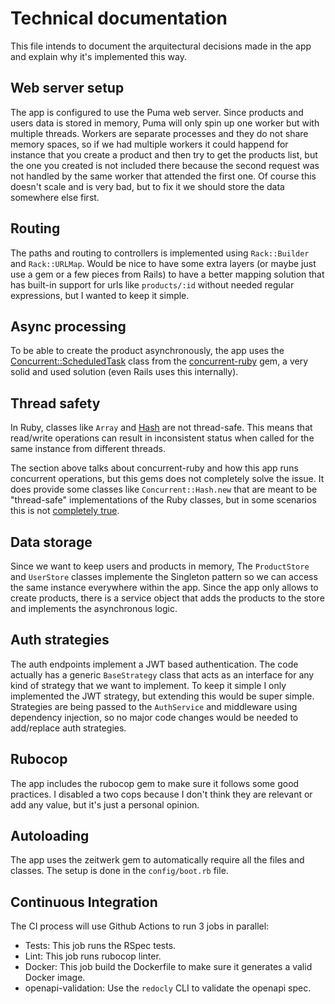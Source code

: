 # Technical documentation

This file intends to document the arquitectural decisions made in the app and explain why it's implemented this way.

## Web server setup
The app is configured to use the Puma web server. Since products and users data is stored in memory, Puma will only spin up one worker but with multiple threads.
Workers are separate processes and they do not share memory spaces, so if we had multiple workers it could happend for instance that you create a product and then try to get the products list, but the one you created is not included there because the second request was not handled by the same worker that attended the first one. Of course this doesn't scale and is very bad, but to fix it we should store the data somewhere else first.

## Routing
The paths and routing to controllers is implemented using `Rack::Builder` and `Rack::URLMap`. Would be nice to have some extra layers (or maybe just use a gem or a few pieces from Rails) to have a better mapping solution that has built-in support for urls like `products/:id` without needed regular expressions, but I wanted to keep it simple.

## Async processing
To be able to create the product asynchronously, the app uses the [Concurrent::ScheduledTask](https://ruby-concurrency.github.io/concurrent-ruby/master/Concurrent/ScheduledTask.html) class from the [concurrent-ruby](https://github.com/ruby-concurrency/concurrent-ruby) gem, a very solid and used solution (even Rails uses this internally).

## Thread safety
In Ruby, classes like `Array` and [Hash](https://bugs.ruby-lang.org/issues/19237#note-2) are not thread-safe. This means that read/write operations can result in inconsistent status when called for the same instance from different threads.

The section above talks about concurrent-ruby and how this app runs concurrent operations, but this gems does not completely solve the issue. It does provide some classes like `Concurrent::Hash.new` that are meant to be "thread-safe" implementations of the Ruby classes, but in some scenarios this is not [completely true](https://github.com/ruby-concurrency/concurrent-ruby/issues/929).

## Data storage
Since we want to keep users and products in memory, The `ProductStore` and `UserStore` classes implemente the Singleton pattern so we can access the same instance everywhere within the app. Since the app only allows to create products, there is a service object that adds the products to the store and implements the asynchronous logic.

## Auth strategies
The auth endpoints implement a JWT based authentication. The code actually has a generic `BaseStrategy` class that acts as an interface for any kind of strategy that we want to implement. To keep it simple I only implemented the JWT strategy, but extending this would be super simple.
Strategies are being passed to the `AuthService` and middleware using dependency injection, so no major code changes would be needed to add/replace auth strategies.

## Rubocop
The app includes the rubocop gem to make sure it follows some good practices. I disabled a two cops because I don't think they are relevant or add any value, but it's just a personal opinion.

## Autoloading
The app uses the zeitwerk gem to automatically require all the files and classes. The setup is done in the `config/boot.rb` file.

## Continuous Integration
The CI process will use Github Actions to run 3 jobs in parallel:
- Tests: This job runs the RSpec tests.
- Lint: This job runs rubocop linter.
- Docker: This job build the Dockerfile to make sure it generates a valid Docker image.
- openapi-validation: Use the `redocly` CLI to validate the openapi spec.
